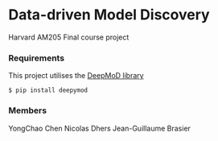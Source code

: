 # Data-driven Model Discovery
Harvard AM205 Final course project

### Requirements
This project utilises the [DeepMoD library](https://phimal.github.io/DeePyMoD/)
```
$ pip install deepymod
```

### Members
YongChao Chen
Nicolas Dhers
Jean-Guillaume Brasier
